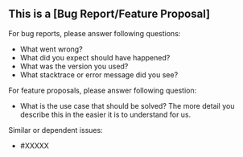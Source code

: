 <!--
1. Please check if an issue already exists so there are no duplicates
2. Check out and follow our Guidelines: https://github.com/serverless/event-gateway/blob/master/CONTRIBUTING.md
3. Fill out the whole template so we have a good overview on the issue
4. Do not remove any section of the template. If something is not applicable leave it empty but leave it in the Issue
5. Please follow the template, otherwise we'll have to ask you to update it
-->

## This is a [Bug Report/Feature Proposal]

For bug reports, please answer following questions:
* What went wrong?
* What did you expect should have happened?
* What was the version you used?
* What stacktrace or error message did you see?

For feature proposals, please answer following question:
* What is the use case that should be solved? The more detail you describe this in the easier it is to understand for us.

Similar or dependent issues:
* #XXXXX
